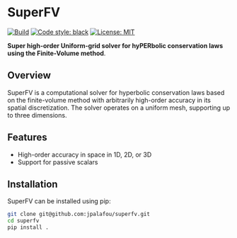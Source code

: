 # SuperFV

[![Build](https://github.com/jpalafou/superfv/actions/workflows/ci.yml/badge.svg)](https://github.com/jpalafou/superfv/actions/workflows/tests.yml)
[![Code style: black](https://img.shields.io/badge/code%20style-black-000000.svg)](https://github.com/psf/black)
[![License: MIT](https://img.shields.io/badge/License-MIT-yellow.svg)](https://opensource.org/licenses/MIT)

**Super high-order Uniform-grid solver for hyPERbolic conservation laws using the Finite-Volume method**.

## Overview

SuperFV is a computational solver for hyperbolic conservation laws based on the finite-volume method with arbitrarily high-order accuracy in its spatial discretization. The solver operates on a uniform mesh, supporting up to three dimensions.

## Features

- High-order accuracy in space in 1D, 2D, or 3D
- Support for passive scalars


## Installation

SuperFV can be installed using pip:

```bash
git clone git@github.com:jpalafou/superfv.git
cd superfv
pip install .
```
